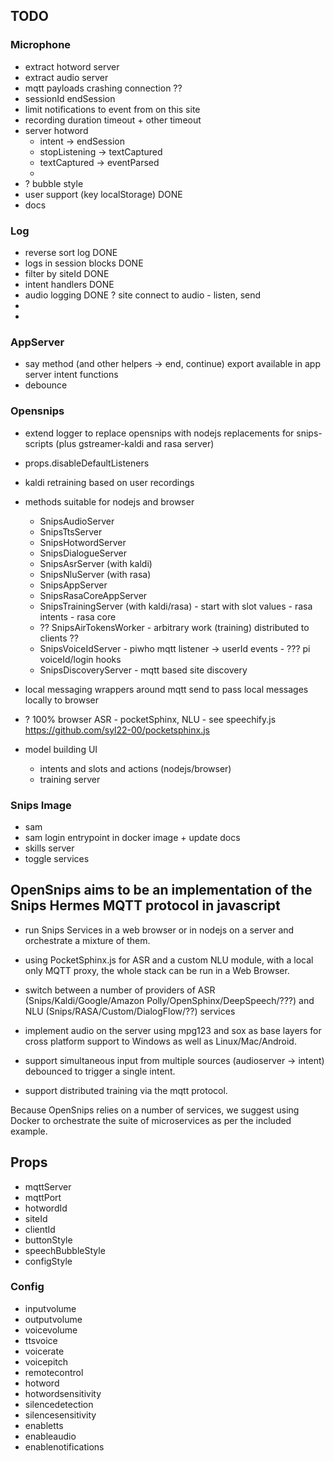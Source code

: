 

## TODO

### Microphone
- extract hotword server
- extract audio server
- mqtt payloads crashing connection ??
- sessionId endSession
- limit notifications to event from on this site
- recording duration timeout + other timeout
- server hotword
    - intent -> endSession
    - stopListening -> textCaptured
    - textCaptured -> eventParsed
    - 
- ? bubble style
- user support (key localStorage) DONE
- docs



### Log
- reverse sort log DONE
- logs in session blocks DONE
- filter by siteId DONE
- intent handlers DONE
- audio logging DONE
 ? site connect to audio - listen, send
-
- 

### AppServer
- say method (and other helpers -> end, continue) export available in app server intent functions
- debounce

### Opensnips
- extend logger to replace opensnips with nodejs replacements for snips-scripts (plus gstreamer-kaldi and rasa server)
* props.disableDefaultListeners 
* kaldi retraining based on user recordings

* methods suitable for nodejs and browser 
  - SnipsAudioServer
  - SnipsTtsServer
  - SnipsHotwordServer
  - SnipsDialogueServer
  - SnipsAsrServer (with kaldi)
  - SnipsNluServer (with rasa)
  - SnipsAppServer
  - SnipsRasaCoreAppServer
  - SnipsTrainingServer (with kaldi/rasa)
        - start with slot values
        - rasa intents
        - rasa core
  - ?? SnipsAirTokensWorker - arbitrary work (training) distributed to clients ??
  - SnipsVoiceIdServer
        - piwho mqtt listener -> userId events
        - ??? pi voiceId/login hooks
  - SnipsDiscoveryServer - mqtt based site discovery

- local messaging wrappers around mqtt send to pass local messages locally to browser
- ? 100% browser ASR - pocketSphinx, NLU - see speechify.js
https://github.com/syl22-00/pocketsphinx.js

- model building UI
    - intents and slots and actions (nodejs/browser)
    - training server

### Snips Image
- sam
- sam login entrypoint in docker image + update docs
- skills server
- toggle services


## OpenSnips aims to be an implementation of the Snips Hermes MQTT protocol in javascript
- run Snips Services in a web browser or in nodejs on a server and orchestrate a mixture of them.
- using PocketSphinx.js for ASR and a custom NLU module, with a local only MQTT proxy, the whole stack can be run in a Web Browser.
- switch between a number of providers of ASR (Snips/Kaldi/Google/Amazon Polly/OpenSphinx/DeepSpeech/???) and NLU (Snips/RASA/Custom/DialogFlow/??) services 

- implement audio on the server using mpg123 and sox as base layers for cross platform support to Windows as well as Linux/Mac/Android.
- support simultaneous input from multiple sources (audioserver -> intent) debounced to trigger a single intent.

- support distributed training via the mqtt protocol.

Because OpenSnips relies on a number of services, we suggest using Docker to orchestrate the suite of microservices as per the included example.


## Props


- mqttServer
- mqttPort
- hotwordId
- siteId
- clientId
- buttonStyle
- speechBubbleStyle
- configStyle



### Config

- inputvolume
- outputvolume
- voicevolume
- ttsvoice
- voicerate
- voicepitch
- remotecontrol
- hotword
- hotwordsensitivity
- silencedetection
- silencesensitivity
- enabletts
- enableaudio
- enablenotifications


